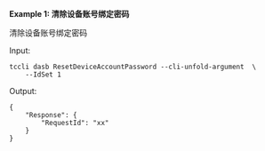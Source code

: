 **Example 1: 清除设备账号绑定密码**

清除设备账号绑定密码

Input: 

```
tccli dasb ResetDeviceAccountPassword --cli-unfold-argument  \
    --IdSet 1
```

Output: 
```
{
    "Response": {
        "RequestId": "xx"
    }
}
```

